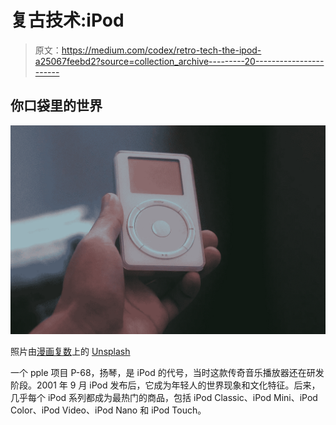 # 复古技术:iPod

> 原文：<https://medium.com/codex/retro-tech-the-ipod-a25067feebd2?source=collection_archive---------20----------------------->

## 你口袋里的世界

![](img/234fb8f5823577586878f65bac36a5e9.png)

照片由[漫画复数](https://unsplash.com/@asobarks)上的 [Unsplash](https://unsplash.com/photos/LFeuBkKn9_A)

一个 pple 项目 P-68，扬琴，是 iPod 的代号，当时这款传奇音乐播放器还在研发阶段。2001 年 9 月 iPod 发布后，它成为年轻人的世界现象和文化特征。后来，几乎每个 iPod 系列都成为最热门的商品，包括 iPod Classic、iPod Mini、iPod Color、iPod Video、iPod Nano 和 iPod Touch。